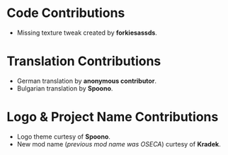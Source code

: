 # Code Contributions
- Missing texture tweak created by **forkiesassds**.

# Translation Contributions
- German translation by **anonymous contributor**.
- Bulgarian translation by **Spoono**.

# Logo & Project Name Contributions
- Logo theme curtesy of **Spoono**.
- New mod name (_previous mod name was OSECA_) curtesy of **Kradek**.
